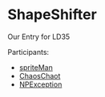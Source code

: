 # ShapeShifter

Our Entry for LD35

Participants:
* [spriteMan](www.github.com/spriteMan)
* [ChaosChaot](www.github.com/ChaosChaot)
* [NPException](www.github.com/NPException)
